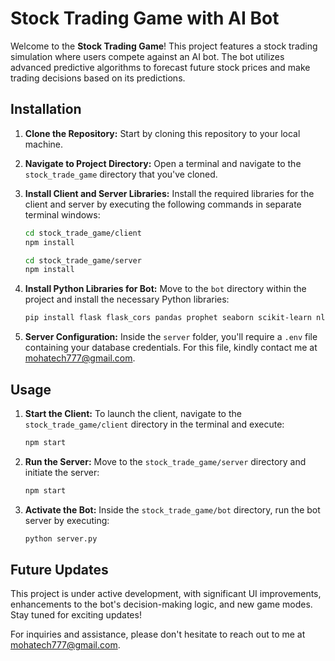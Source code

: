 # Stock Trading Game with AI Bot

Welcome to the **Stock Trading Game**! This project features a stock trading simulation where users compete against an AI bot. The bot utilizes advanced predictive algorithms to forecast future stock prices and make trading decisions based on its predictions.

## Installation

1. **Clone the Repository:** Start by cloning this repository to your local machine.

2. **Navigate to Project Directory:** Open a terminal and navigate to the `stock_trade_game` directory that you've cloned.

3. **Install Client and Server Libraries:** Install the required libraries for the client and server by executing the following commands in separate terminal windows:

   ```sh
   cd stock_trade_game/client
   npm install
   ```

   ```sh
   cd stock_trade_game/server
   npm install
   ```

4. **Install Python Libraries for Bot:** Move to the `bot` directory within the project and install the necessary Python libraries:

   ```sh
   pip install flask flask_cors pandas prophet seaborn scikit-learn nltk numpy matplotlib.pyplot azure.cosmos prophet.serialize
   ```

5. **Server Configuration:** Inside the `server` folder, you'll require a `.env` file containing your database credentials. For this file, kindly contact me at mohatech777@gmail.com.

## Usage

1. **Start the Client:** To launch the client, navigate to the `stock_trade_game/client` directory in the terminal and execute:

   ```sh
   npm start
   ```

2. **Run the Server:** Move to the `stock_trade_game/server` directory and initiate the server:

   ```sh
   npm start
   ```

3. **Activate the Bot:** Inside the `stock_trade_game/bot` directory, run the bot server by executing:

   ```sh
   python server.py
   ```

## Future Updates

This project is under active development, with significant UI improvements, enhancements to the bot's decision-making logic, and new game modes. Stay tuned for exciting updates!

For inquiries and assistance, please don't hesitate to reach out to me at mohatech777@gmail.com.
